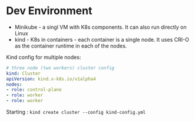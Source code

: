 # Dev Environment

- Minikube - a singl VM with K8s components. It can also run directly on Linux
- kind - K8s in containers - each container is a single node. It uses CRI-O as
  the container runtime in each of the nodes.

Kind config for multiple nodes:

```yaml
# three node (two workers) cluster config
kind: Cluster
apiVersion: kind.x-k8s.io/v1alpha4
nodes:
- role: control-plane
- role: worker
- role: worker
```

Starting : `kind create cluster --config kind-config.yml`

